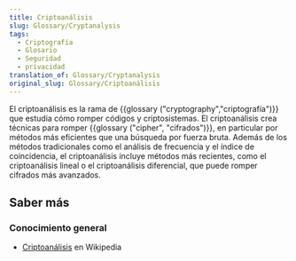 ```yaml
---
title: Criptoanálisis
slug: Glossary/Cryptanalysis
tags:
  - Criptografía
  - Glosario
  - Seguridad
  - privacidad
translation_of: Glossary/Cryptanalysis
original_slug: Glossary/Criptoanálisis
---
```

El criptoanálisis es la rama de {{glossary ("cryptography","criptografía")}} que estudia cómo romper códigos y criptosistemas. El criptoanálisis crea técnicas para romper {{glossary ("cipher", "cifrados")}}, en particular por métodos más eficientes que una búsqueda por fuerza bruta. Además de los métodos tradicionales como el análisis de frecuencia y el índice de coincidencia, el criptoanálisis incluye métodos más recientes, como el criptoanálisis lineal o el criptoanálisis diferencial, que puede romper cifrados más avanzados.

## Saber más

### Conocimiento general

- [Criptoanálisis](https://es.wikipedia.org/wiki/Criptoanálisis) en Wikipedia
